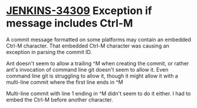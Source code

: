 # [JENKINS-34309](https://issues.jenkins.io/browse/JENKINS-34309) Exception if message includes Ctrl-M

A commit message formatted on some platforms may contain an embedded
Ctrl-M character.  That embedded Ctrl-M character was causing an exception
in parsing the commit ID.

Ant doesn't seem to allow a trailing ^M when creating the commit, or
rather ant's invocation of command line git doesn't seem to allow it.
Even command line git is struggling to allow it, though it might allow
it with a multi-line commit where the first line ends in ^M

Multi-line commit with line 1 ending in ^M didn't seem to do it either.
I had to embed the Ctrl-M before another character.
